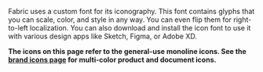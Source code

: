 Fabric uses a custom font for its iconography. This font contains glyphs that you can scale, color, and style in any way. You can even flip them for right-to-left localization. You can also download and install the icon font to use it with various design apps like Sketch, Figma, or Adobe XD.

**The icons on this page refer to the general-use monoline icons. See the [brand icons page](#/styles/web/office-brand-icons) for multi-color product and document icons.**
